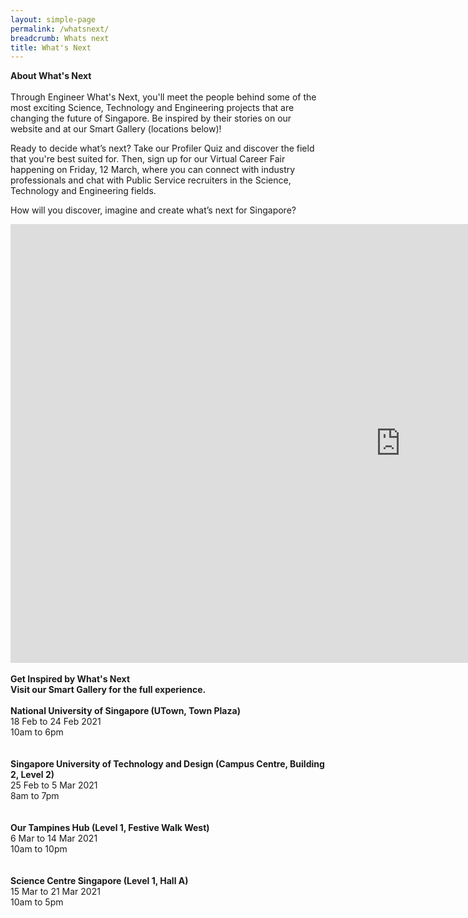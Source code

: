 ```yaml
---
layout: simple-page
permalink: /whatsnext/
breadcrumb: Whats next
title: What's Next
---
```


<b>About What's Next</b>
<br>
<br>
Through Engineer What's Next, you'll meet the people behind some of the most exciting Science, Technology and Engineering projects that are changing the future of Singapore. Be inspired by their stories on our website and at our Smart Gallery (locations below)! 

Ready to decide what’s next? Take our Profiler Quiz and discover the field that you're best suited for. Then, sign up for our Virtual Career Fair happening on Friday, 12 March, where you can connect with industry professionals and chat with Public Service recruiters in the Science, Technology and Engineering fields.

How will you discover, imagine and create what’s next for Singapore?
<br>
<div class="bp-youtube">
<iframe width="1248" height="702" src="https://www.youtube.com/embed/7iA-pOVms8Y" frameborder="0" allow="accelerometer; autoplay; clipboard-write; encrypted-media; gyroscope; picture-in-picture" allowfullscreen></iframe>
</div>
<br>
<b>Get Inspired by What's Next</b>
<br>
<b>Visit our Smart Gallery for the full experience.</b>
<br>
<br>
<b>National University of Singapore (UTown, Town Plaza)</b>
<br>
18 Feb to 24 Feb 2021
<br>
10am to 6pm
<br>
<br>
<br>
<b>Singapore University of Technology and Design (Campus Centre, Building 2, Level 2)</b>
<br>
25 Feb to 5 Mar 2021
<br>
8am to 7pm
<br>
<br>
<br>
<b>Our Tampines Hub (Level 1, Festive Walk West)</b>
<br>
6 Mar to 14 Mar 2021
<br>
10am to 10pm
<br>
<br>
<br>
<b>Science Centre Singapore (Level 1, Hall A)</b>
<br>
15 Mar to 21 Mar 2021
<br>
10am to 5pm
<br>
<br>
<br>
